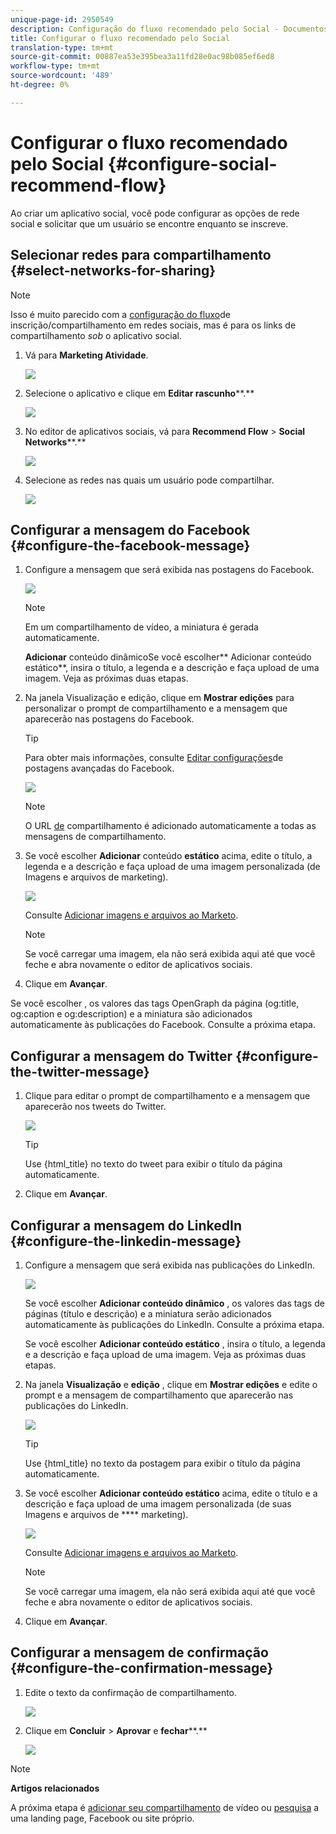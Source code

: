 ```yaml
---
unique-page-id: 2950549
description: Configuração do fluxo recomendado pelo Social - Documentos do Marketing - Documentação do produto
title: Configurar o fluxo recomendado pelo Social
translation-type: tm+mt
source-git-commit: 00887ea53e395bea3a11fd28e0ac98b085ef6ed8
workflow-type: tm+mt
source-wordcount: '489'
ht-degree: 0%

---
```



# Configurar o fluxo recomendado pelo Social {#configure-social-recommend-flow}

Ao criar um aplicativo social, você pode configurar as opções de rede social e solicitar que um usuário se encontre enquanto se inscreve.

## Selecionar redes para compartilhamento {#select-networks-for-sharing}

>[!NOTE]
>
>Isso é muito parecido com a [configuração do fluxo](configure-social-sign-up-share-flow.md)de inscrição/compartilhamento em redes sociais, mas é para os links de compartilhamento *sob* o aplicativo social.

1. Vá para **Marketing Atividade**.

   ![](assets/login-marketing-activities-1.png)

1. Selecione o aplicativo e clique em **Editar rascunho****.**

   ![](assets/image2014-9-22-11-3a51-3a6.png)

1. No editor de aplicativos sociais, vá para **Recommend Flow** > **Social Networks****.**

   ![](assets/recommendedflow.png)

1. Selecione as redes nas quais um usuário pode compartilhar.

   ![](assets/socialnetworkschoose.png)

## Configurar a mensagem do Facebook {#configure-the-facebook-message}

1. Configure a mensagem que será exibida nas postagens do Facebook.

   ![](assets/image2014-9-22-11-3a53-3a21.png)

   >[!NOTE]
   >
   >Em um compartilhamento de vídeo, a miniatura é gerada automaticamente.

   **Adicionar** conteúdo dinâmicoSe você escolher** Adicionar conteúdo estático**, insira o título, a legenda e a descrição e faça upload de uma imagem. Veja as próximas duas etapas.

1. Na janela Visualização e edição, clique em **Mostrar edições** para personalizar o prompt de compartilhamento e a mensagem que aparecerão nas postagens do Facebook.

   >[!TIP]
   >
   >Para obter mais informações, consulte [Editar configurações](../../../../product-docs/demand-generation/facebook/edit-facebook-rich-post-settings.md)de postagens avançadas do Facebook.

   ![](assets/image2014-9-22-11-3a54-3a36.png)

   >[!NOTE]
   >
   >O URL [de](../../../../product-docs/demand-generation/social/social-functions/choose-the-share-url-for-a-social-app.md) compartilhamento é adicionado automaticamente a todas as mensagens de compartilhamento.

1. Se você escolher **Adicionar** conteúdo **estático** acima, edite o título, a legenda e a descrição e faça upload de uma imagem personalizada (de Imagens e arquivos de marketing).

   ![](assets/image2014-9-22-11-3a55-3a14.png)

   Consulte [Adicionar imagens e arquivos ao Marketo](../../../../product-docs/demand-generation/images-and-files/add-images-and-files-to-marketo.md).

   >[!NOTE]
   >
   >Se você carregar uma imagem, ela não será exibida aqui até que você feche e abra novamente o editor de aplicativos sociais.

1. Clique em **Avançar**.

Se você escolher , os valores das tags OpenGraph da página (og:title, og:caption e og:description) e a miniatura são adicionados automaticamente às publicações do Facebook. Consulte a próxima etapa.

## Configurar a mensagem do Twitter {#configure-the-twitter-message}

1. Clique para editar o prompt de compartilhamento e a mensagem que aparecerão nos tweets do Twitter.

   ![](assets/image2014-9-22-12-3a2-3a40.png)

   >[!TIP]
   >
   >Use {html_title} no texto do tweet para exibir o título da página automaticamente.

1. Clique em **Avançar**.

## Configurar a mensagem do LinkedIn {#configure-the-linkedin-message}

1. Configure a mensagem que será exibida nas publicações do LinkedIn.

   ![](assets/image2014-9-22-12-3a3-3a21.png)

   Se você escolher **Adicionar conteúdo dinâmico** , os valores das tags de páginas (título e descrição) e a miniatura serão adicionados automaticamente às publicações do LinkedIn. Consulte a próxima etapa.

   Se você escolher **Adicionar conteúdo estático** , insira o título, a legenda e a descrição e faça upload de uma imagem. Veja as próximas duas etapas.

1. Na janela **Visualização** e **edição** , clique em **Mostrar edições** e edite o prompt e a mensagem de compartilhamento que aparecerão nas publicações do LinkedIn.

   ![](assets/image2014-9-22-12-3a3-3a38.png)

   >[!TIP]
   >
   >Use {html_title} no texto da postagem para exibir o título da página automaticamente.

1. Se você escolher **Adicionar conteúdo estático** acima, edite o título e a descrição e faça upload de uma imagem personalizada (de suas Imagens e arquivos de **** marketing).

   ![](assets/image2014-9-22-12-3a4-3a43.png)

   Consulte [Adicionar imagens e arquivos ao Marketo](../../../../product-docs/demand-generation/images-and-files/add-images-and-files-to-marketo.md).

   >[!NOTE]
   >
   >Se você carregar uma imagem, ela não será exibida aqui até que você feche e abra novamente o editor de aplicativos sociais.

1. Clique em **Avançar**.

## Configurar a mensagem de confirmação {#configure-the-confirmation-message}

1. Edite o texto da confirmação de compartilhamento.

   ![](assets/image2014-9-22-12-3a5-3a30.png)

1. Clique em **Concluir** > **Aprovar** e **fechar****.**

   ![](assets/image2014-9-22-12-3a5-3a45.png)

>[!NOTE]
>
>**Artigos relacionados**
>
>A próxima etapa é [adicionar seu compartilhamento](customize-video-share-flow.md) de vídeo ou [pesquisa](../../../../product-docs/demand-generation/social/creating-a-poll/create-a-poll.md) a uma landing page, Facebook ou site próprio.

